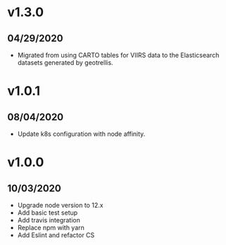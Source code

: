 # v1.3.0

## 04/29/2020

- Migrated from using CARTO tables for VIIRS data to the Elasticsearch datasets generated by geotrellis.

# v1.0.1

## 08/04/2020

- Update k8s configuration with node affinity.

# v1.0.0

## 10/03/2020

- Upgrade node version to 12.x
- Add basic test setup
- Add travis integration
- Replace npm with yarn
- Add Eslint and refactor CS

